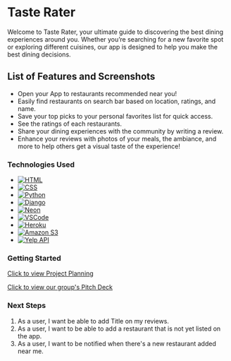 # Taste Rater

Welcome to Taste Rater, your ultimate guide to discovering the best dining experiences around you. Whether you’re searching for a new favorite spot or exploring different cuisines, our app is designed to help you make the best dining decisions.

## List of Features and Screenshots

* Open your App to restaurants recommended near you!
* Easily find restaurants on search bar based on location, ratings, and name.
* Save your top picks to your personal favorites list for quick access.
* See the ratings of each restaurants.
* Share your dining experiences with the community by writing a review.
* Enhance your reviews with photos of your meals, the ambiance, and more to help others get a visual taste of the experience!

### Technologies Used

* [![HTML][HTML.com]][HTML-url]
* [![CSS][CSS.com]][CSS-url]
* [![Python][Python.com]][Python-url]
* [![Django][Django.com]][Django-url]
* [![Neon][Neon.com]][Neon-url]
* [![VSCode][VSCode.com]][VSCode-url]
* [![Heroku][Heroku.com]][Heroku-url]
* [![Amazon S3][AmazonS3.com]][AmazonS3-url]
* [![Yelp API][YelpAPI.com]][YelpAPI-url]

### Getting Started

[Click to view Project Planning](https://trello.com/b/miGnsDQQ/tasterater)

[Click to view our group's Pitch Deck](https://docs.google.com/presentation/d/1eEphkXro5IZWPftlUpLXv1UpNrm3vOCe-oLGlDmME-c/edit#slide=id.g2e0ec810fb9_3_0)

### Next Steps

1. As a user, I want be able to add Title on my reviews.
2. As a user, I want to be able to add a restaurant that is not yet listed on the app.
3. As a user, I want to be notified when there's a new restaurant added near me.

<!-- MARKDOWN LINKS & IMAGES -->
<!-- https://www.markdownguide.org/basic-syntax/#reference-style-links -->
[HTML.com]: https://img.shields.io/badge/HTML-E34F26?style=for-the-badge&logo=html5&logoColor=white
[HTML-url]: https://developer.mozilla.org/en-US/docs/Web/HTML
[CSS.com]: https://img.shields.io/badge/CSS-1572B6?style=for-the-badge&logo=css3&logoColor=white
[CSS-url]: https://developer.mozilla.org/en-US/docs/Web/CSS
[Python.com]: https://img.shields.io/badge/Python-3776AB?style=for-the-badge&logo=python&logoColor=white
[Python-url]: https://www.python.org/
[Django.com]: https://img.shields.io/badge/Django-092E20?style=for-the-badge&logo=django&logoColor=white
[Django-url]: https://www.djangoproject.com/
[VSCode.com]: https://img.shields.io/badge/VS%20Code-0078d7?style=for-the-badge&logo=visual%20studio%20code&logoColor=white
[VSCode-url]: https://code.visualstudio.com/
[Heroku.com]: https://img.shields.io/badge/Heroku-430098?style=for-the-badge&logo=heroku&logoColor=white
[Heroku-url]: https://www.heroku.com/
[Neon.com]: https://img.shields.io/badge/Neon-0E1128?style=for-the-badge&logo=neon&logoColor=white
[Neon-url]: https://neon.tech/
[AmazonS3.com]: https://img.shields.io/badge/Amazon_S3-569A31?style=for-the-badge&logo=amazon&logoColor=white
[AmazonS3-url]: https://aws.amazon.com/s3/
[YelpAPI.com]: https://img.shields.io/badge/Yelp_API-D32323?style=for-the-badge&logo=yelp&logoColor=white
[YelpAPI-url]: https://www.yelp.com/developers/documentation/v3